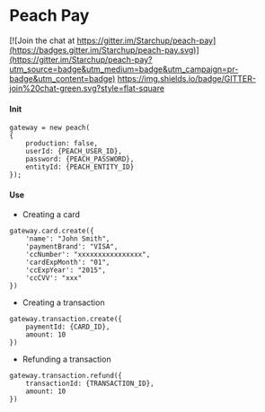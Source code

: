 # Peach Pay

[![Join the chat at https://gitter.im/Starchup/peach-pay](https://badges.gitter.im/Starchup/peach-pay.svg)](https://gitter.im/Starchup/peach-pay?utm_source=badge&utm_medium=badge&utm_campaign=pr-badge&utm_content=badge)
https://img.shields.io/badge/GITTER-join%20chat-green.svg?style=flat-square

#### Init
```
gateway = new peach(
{
    production: false,
    userId: {PEACH_USER_ID},
    password: {PEACH_PASSWORD},
    entityId: {PEACH_ENTITY_ID}
});
```

#### Use
* Creating a card  
```
gateway.card.create({
    'name': "John Smith",
    'paymentBrand': "VISA",
    'ccNumber': "xxxxxxxxxxxxxxxx",
    'cardExpMonth': "01",
    'ccExpYear': "2015",
    'ccCVV': "xxx"
})
```

* Creating a transaction  
```
gateway.transaction.create({
	paymentId: {CARD_ID},
	amount: 10
})
```

* Refunding a transaction  
```
gateway.transaction.refund({
	transactionId: {TRANSACTION_ID},
	amount: 10
})
```